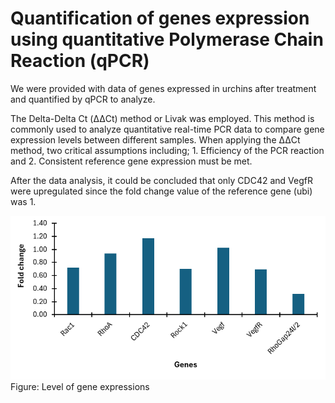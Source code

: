 # Quantification of genes expression using quantitative Polymerase Chain Reaction (qPCR)

We were provided with data of genes expressed in urchins after treatment and quantified by qPCR to analyze. 

The Delta-Delta Ct (ΔΔCt) method or Livak was employed. This method is commonly used to analyze quantitative real-time PCR data to compare gene expression levels between different samples. When applying the ΔΔCt method, two critical assumptions including; 1. Efficiency of the PCR reaction and 2. Consistent reference gene expression must be met.

After the data analysis, it could be concluded that only CDC42 and VegfR were upregulated since the fold change value of the reference gene (ubi) was 1.

![alt text](<qPCR data analysis_Prashant's data.png>)       
Figure: Level of gene expressions